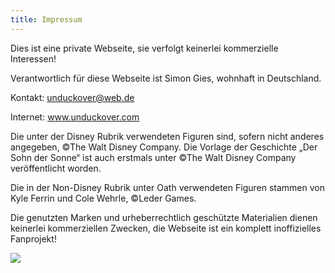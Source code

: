 ```yaml
---
title: Impressum
---
```

Dies ist eine private Webseite, sie verfolgt keinerlei kommerzielle Interessen!

Verantwortlich für diese Webseite ist Simon Gies, wohnhaft in Deutschland.

Kontakt: unduckover@web.de

Internet: www.unduckover.com 

Die unter der Disney Rubrik verwendeten Figuren sind, sofern nicht anderes angegeben, ©The Walt Disney Company. Die Vorlage der Geschichte „Der Sohn der Sonne“ ist auch erstmals unter ©The Walt Disney Company veröffentlicht worden.

Die in der Non-Disney Rubrik unter Oath verwendeten Figuren stammen von Kyle Ferrin und Cole Wehrle, ©Leder Games.

Die genutzten Marken und urheberrechtlich geschützte Materialien dienen keinerlei kommerziellen Zwecken, die Webseite ist ein komplett inoffizielles Fanprojekt!



![](/images/logo_unduckover.png)
